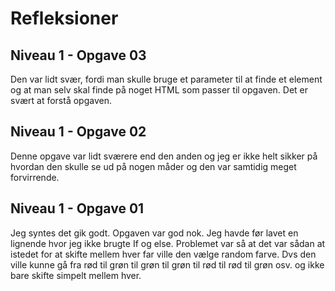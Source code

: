 # Refleksioner 

## Niveau 1 - Opgave 03

Den var lidt svær, fordi man skulle bruge et parameter til at finde et element og at man selv skal finde på noget HTML som passer til opgaven. Det er svært at forstå opgaven.

## Niveau 1 - Opgave 02

Denne opgave var lidt sværere end den anden og jeg er ikke helt sikker på hvordan den skulle se ud på nogen måder og den var samtidig meget forvirrende. 

## Niveau 1 - Opgave 01

Jeg syntes det gik godt. Opgaven var god nok. Jeg havde før lavet en lignende hvor jeg ikke brugte If og else. Problemet var så at det var sådan at istedet for at skifte mellem hver far ville den vælge random farve. Dvs den ville kunne gå fra rød til grøn til grøn til grøn til rød til rød til grøn osv. og ikke bare skifte simpelt mellem hver.
